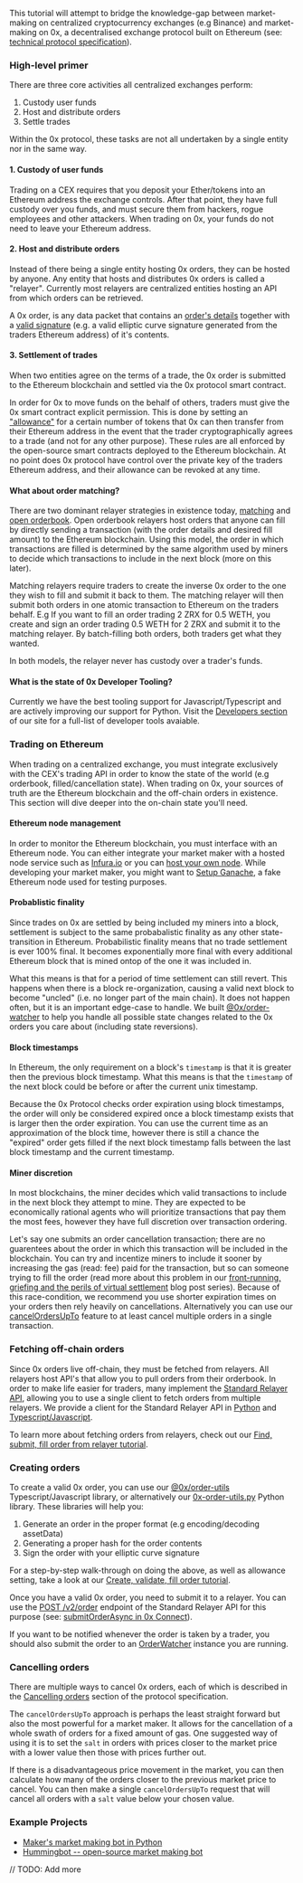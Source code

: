 This tutorial will attempt to bridge the knowledge-gap between market-making on centralized cryptocurrency exchanges (e.g Binance) and market-making on 0x, a decentralised exchange protocol built on Ethereum (see: [technical protocol specification](https://github.com/0xProject/0x-protocol-specification/blob/master/v2/v2-specification.md)).

### High-level primer

There are three core activities all centralized exchanges perform:

1. Custody user funds
2. Host and distribute orders
3. Settle trades

Within the 0x protocol, these tasks are not all undertaken by a single entity nor in the same way.

#### 1. Custody of user funds

Trading on a CEX requires that you deposit your Ether/tokens into an Ethereum address the exchange controls. After that point, they have full custody over you funds, and must secure them from hackers, rogue employees and other attackers. When trading on 0x, your funds do not need to leave your Ethereum address.

#### 2. Host and distribute orders

Instead of there being a single entity hosting 0x orders, they can be hosted by anyone. Any entity that hosts and distributes 0x orders is called a "relayer". Currently most relayers are centralized entities hosting an API from which orders can be retrieved.

A 0x order, is any data packet that contains an [order's details](https://github.com/0xProject/0x-protocol-specification/blob/master/v2/v2-specification.md#order-message-format) together with a [valid signature](https://github.com/0xProject/0x-protocol-specification/blob/master/v2/v2-specification.md#signature-types) (e.g. a valid elliptic curve signature generated from the traders Ethereum address) of it's contents.

#### 3. Settlement of trades

When two entities agree on the terms of a trade, the 0x order is submitted to the Ethereum blockchain and settled via the 0x protocol smart contract.

In order for 0x to move funds on the behalf of others, traders must give the 0x smart contract explicit permission. This is done by setting an ["allowance"](https://tokenallowance.io/) for a certain number of tokens that 0x can then transfer from their Ethereum address in the event that the trader cryptographically agrees to a trade (and not for any other purpose). These rules are all enforced by the open-source smart contracts deployed to the Ethereum blockchain. At no point does 0x protocol have control over the private key of the traders Ethereum address, and their allowance can be revoked at any time.

#### What about order matching?

There are two dominant relayer strategies in existence today, [matching](https://0xproject.com/wiki#Matching) and [open orderbook](https://0xproject.com/wiki#Open-Orderbook). Open orderbook relayers host orders that anyone can fill by directly sending a transaction (with the order details and desired fill amount) to the Ethereum blockchain. Using this model, the order in which transactions are filled is determined by the same algorithm used by miners to decide which transactions to include in the next block (more on this later). 

Matching relayers require traders to create the inverse 0x order to the one they wish to fill and submit it back to them. The matching relayer will then submit both orders in one atomic transaction to Ethereum on the traders behalf. E.g If you want to fill an order trading 2 ZRX for 0.5 WETH, you create and sign an order trading 0.5 WETH for 2 ZRX and submit it to the matching relayer. By batch-filling both orders, both traders get what they wanted.


In both models, the relayer never has custody over a trader's funds.

#### What is the state of 0x Developer Tooling?

Currently we have the best tooling support for Javascript/Typescript and are actively improving our support for Python. Visit the [Developers section](https://0xproject.com/docs) of our site for a full-list of developer tools avaiable.

### Trading on Ethereum

When trading on a centralized exchange, you must integrate exclusively with the CEX's trading API in order to know the state of the world (e.g orderbook, filled/cancellation state). When trading on 0x, your sources of truth are the Ethereum blockchain and the off-chain orders in existence. This section will dive deeper into the on-chain state you'll need.

#### Ethereum node management

In order to monitor the Ethereum blockchain, you must interface with an Ethereum node. You can either integrate your market maker with a hosted node service such as [Infura.io](https://infura.io/) or you can [host your own node](https://0xproject.com/wiki#How-To-Deploy-A-Parity-Node). While developing your market maker, you might want to [Setup Ganache](https://0xproject.com/wiki#Ganache-Setup-Guide), a fake Ethereum node used for testing purposes.

#### Probablistic finality

Since trades on 0x are settled by being included my miners into a block, settlement is subject to the same probabalistic finality as any other state-transition in Ethereum. Probabilistic finality means that no trade settlement is ever 100% final. It becomes exponentially more final with every additional Ethereum block that is mined ontop of the one it was included in.

What this means is that for a period of time settlement can still revert. This happens when there is a block re-organization, causing a valid next block to become "uncled" (i.e. no longer part of the main chain). It does not happen often, but it is an important edge-case to handle. We built [@0x/order-watcher](https://0xproject.com/wiki#0x-OrderWatcher) to help you handle all possible state changes related to the 0x orders you care about (including state reversions).

#### Block timestamps

In Ethereum, the only requirement on a block's `timestamp` is that it is greater then the previous block timestamp. What this means is that the `timestamp` of the next block could be before or after the current unix timestamp.

Because the 0x Protocol checks order expiration using block timestamps, the order will only be considered expired once a block timestamp exists that is larger then the order expiration. You can use the current time as an approximation of the block time, however there is still a chance the "expired" order gets filled if the next block timestamp falls between the last block timestamp and the current timestamp.

#### Miner discretion

In most blockchains, the miner decides which valid transactions to include in the next block they attempt to mine. They are expected to be economically rational agents who will prioritize transactions that pay them the most fees, however they have full discretion over transaction ordering.

Let's say one submits an order cancellation transaction; there are no guarentees about the order in which this transaction will be included in the blockchain. You can try and incentize miners to include it sooner by increasing the gas (read: fee) paid for the transaction, but so can someone trying to fill the order (read more about this problem in our [front-running, griefing and the perils of virtual settlement](https://blog.0xproject.com/front-running-griefing-and-the-perils-of-virtual-settlement-part-1-8554ab283e97) blog post series). Because of this race-condition, we recommend you use shorter expiration times on your orders then rely heavily on cancellations. Alternatively you can use our [cancelOrdersUpTo](https://github.com/0xProject/0x-protocol-specification/blob/master/v2/v2-specification.md#cancelordersupto) feature to at least cancel multiple orders in a single transaction.

### Fetching off-chain orders

Since 0x orders live off-chain, they must be fetched from relayers. All relayers host API's that allow you to pull orders from their orderbook. In order to make life easier for traders, many implement the [Standard Relayer API](https://github.com/0xProject/standard-relayer-api/), allowing you to use a single client to fetch orders from multiple relayers. We provide a client for the Standard Relayer API in [Python](https://pypi.org/project/0x-sra-client/) and [Typescript/Javascript](https://0xproject.com/docs/connect).

To learn more about fetching orders from relayers, check out our [Find, submit, fill order from relayer tutorial](https://0xproject.com/wiki#Find,-Submit,-Fill-Order-From-Relayer).

### Creating orders

To create a valid 0x order, you can use our [@0x/order-utils](https://0xproject.com/docs/order-utils) Typescript/Javascript library, or alternatively our [0x-order-utils.py](http://0x-order-utils-py.s3-website-us-east-1.amazonaws.com/) Python library. These libraries will help you:

1. Generate an order in the proper format (e.g encoding/decoding assetData)
2. Generating a proper hash for the order contents
3. Sign the order with your elliptic curve signature

For a step-by-step walk-through on doing the above, as well as allowance setting, take a look at our [Create, validate, fill order tutorial](https://0xproject.com/wiki#Create,-Validate,-Fill-Order).

Once you have a valid 0x order, you need to submit it to a relayer. You can use the [POST /v2/order](https://github.com/0xProject/standard-relayer-api/blob/master/http/v2.md#post-v2order) endpoint of the Standard Relayer API for this purpose (see: [submitOrderAsync in 0x Connect](https://0xproject.com/docs/connect#HttpClient-submitOrderAsync)).

If you want to be notified whenever the order is taken by a trader, you should also submit the order to an [OrderWatcher](https://0xproject.com/docs/order-watcher) instance you are running.

### Cancelling orders

There are multiple ways to cancel 0x orders, each of which is described in the [Cancelling orders](https://github.com/0xProject/0x-protocol-specification/blob/master/v2/v2-specification.md#cancelorder) section of the protocol specification.

The `cancelOrdersUpTo` approach is perhaps the least straight forward but also the most powerful for a market maker. It allows for the cancellation of a whole swath of orders for a fixed amount of gas. One suggested way of using it is to set the `salt` in orders with prices closer to the market price with a lower value then those with prices further out.

If there is a disadvantageous price movement in the market, you can then calculate how many of the orders closer to the previous market price to cancel. You can then make a single `cancelOrdersUpTo` request that will cancel all orders with a `salt` value below your chosen value.

### Example Projects

-   [Maker's market making bot in Python](https://github.com/makerdao/market-maker-keeper)
-   [Hummingbot -- open-source market making bot](https://www.hummingbot.io/)

// TODO: Add more
